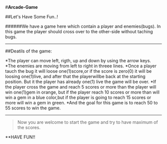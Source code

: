 #**Arcade-Game**

##Let's Have Some Fun..!

######We have a game here which contain a player and enemies(bugs). In this game the player should cross over to the other-side without taching bugs.

----------------------

##Deatils of the game:

*The player can move left, rigth, up and down by using the arrow keys.
*The enemies are moving from left to right in threee lines.
*Once a player tauch the bug it will loose one(1)score,or if the score is zero(0) it will be loosing one(1)live, and after that the playerwillbe back at the starting position. But it the player has already one(1) live the game will be over.
*If the player cross the game and reach 5 scores or more than the player will win one(1)gem in orange, but if the player reach 10 scores or more than will win a gem in a blue color,but if the player is going to reach 15 scores or more will win a gem in green.
*And the goal for this game is to reach 50 to 55 scores to win the game.

----------------------

>Now you are welcome to start the game and try to have maximum of the scores.

**HAVE FUN!!
